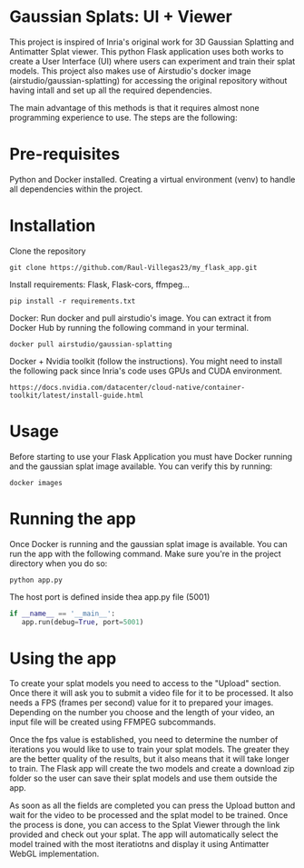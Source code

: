 
# Gaussian Splats: UI + Viewer

This project is inspired of Inria's original work for 3D Gaussian Splatting and Antimatter Splat viewer. This python Flask application uses both works to create a User Interface (UI) where users can experiment and train their splat models. This project also makes use of Airstudio's docker image (airstudio/gaussian-splatting) for accessing the original repository without having intall and set up all the required dependencies.

The main advantage of this methods is that it requires almost none programming experience to use. The steps are the following:

# Pre-requisites
Python and Docker installed. Creating a virtual environment (venv) to handle all dependencies within the project.

# Installation
Clone the repository
```shell
git clone https://github.com/Raul-Villegas23/my_flask_app.git
```
Install requirements: Flask, Flask-cors, ffmpeg...
```shell
pip install -r requirements.txt
```
Docker: Run docker and pull airstudio's image. You can extract it from Docker Hub by running the following command in your terminal.
```shell
docker pull airstudio/gaussian-splatting
```
Docker + Nvidia toolkit (follow the instructions). You might need to install the following pack since Inria's code uses GPUs and CUDA environment.
```shell
https://docs.nvidia.com/datacenter/cloud-native/container-toolkit/latest/install-guide.html
```

# Usage
Before starting to use your Flask Application you must have Docker running and the gaussian splat image available. You can verify this by running:
```shell
docker images
```
# Running the app

Once Docker is running and the gaussian splat image is available. You can run the app with the following command.
Make sure you're in the project directory when you do so:
 ```shell
 python app.py
 ```
 The host port is defined inside thea app.py file (5001)
 ```python
 if __name__ == '__main__':
    app.run(debug=True, port=5001)
```
# Using the app
To create your splat models you need to access to the "Upload" section. Once there it will ask you to submit a video file for it to be processed. 
It also needs a FPS (frames per second) value for it to prepared your images. Depending on the number you choose and the length of your video, an input file 
will be created using FFMPEG subcommands.

Once the fps value is established, you need to determine the number of iterations you would like to use to train your splat models. The greater they are the better quality of the results, but
it also means that it will take longer to train. The Flask app will create the two models and create a download zip folder so the user can save their splat models and use them outside the app.

As soon as all the fields are completed you can press the Upload button and wait for the video to be processed and the splat model to be trained. Once the process is done, you can access to 
the Splat Viewer through the link provided and check out your splat. The app will automatically select the model trained with the most iteratiotns and display it using Antimatter WebGL implementation.